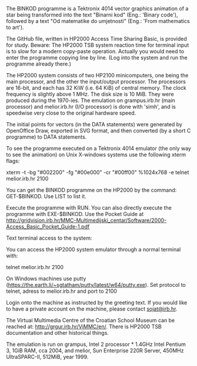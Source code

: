 The BINKOD programme is a Tektronix 4014 vector graphics animation of a star being transformed into the text "Binarni kod" (Eng.: 'Binary code'), followed by a text "Od matematike do umjetnosti"  (Eng.: 'From mathematics to art').

The GitHub file, written in HP2000 Access Time Sharing Basic, is provided for study. Beware: The HP2000 TSB system reaction time for terminal input is to slow for a modern copy-paste operation. Actually you would need to enter the programme copying line by line. (Log into the system and run the programme already there.)


The HP2000 system consists of two HP2100 minicomputers, one being the main processor, and the other the input/output processor. The processors are 16-bit, and each has 32 KiW (i.e. 64 KiB) of central memory. The clock frequency is slightly above 1 MHz. The disk size is 10 MiB. They were produced during the 1970-ies. The emulation on grampus.irb.hr (main processor) and melior.irb.hr (I/O processor) is done with 'simh', and is speedwise very close to the original hardware speed.


The initial points for vectors (in the DATA statements) were generated by OpenOffice Draw, exported in SVG format, and then converted (by a short C programme) to DATA statements.

To see the programme executed on a Tektronix 4014 emulator (the only way to see the animation) on Unix X-windows systems use the following xterm flags:

xterm -t -bg "#002200" -fg "#00e000" -cr "#00ff00" %1024x768 -e telnet melior.irb.hr 2100

You can get the BINKOD programme on the HP2000 by the command: GET-$BINKOD. Use LIST to list it.

Execute the programme with RUN. You can also directly execute the programme with EXE-$BINKOD. Use the Pocket Guide at http://gridvision.irb.hr/MMC-Multimedijski_centar/Software/2000-Access_Basic_Pocket_Guide-1.pdf


Text terminal access to the system:

You can access the HP2000 system emulator through a normal terminal with:

telnet melior.irb.hr 2100

On Windows machines use putty (https://the.earth.li/~sgtatham/putty/latest/w64/putty.exe). Set protocol to telnet, adress to melior.irb.hr and port to 2100

Login onto the machine as instructed by the greeting text. If you would like to have a private account on the machine, please contact sojat@irb.hr.



The Virtual Multimedia Centre of the Croatian School Museum can be reached at: http://grgur.irb.hr/ViMMC/en/. There is HP2000 TSB documentation and other historical things.

The emulation is run on grampus, Intel 2 processor * 1.4GHz Intel Pentium 3, 1GiB RAM, cca 2004, and melior, Sun Enterprise 220R Server, 450MHz UltraSPARC-II, 512MiB, year 1999.
